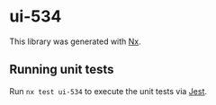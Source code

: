 # ui-534

This library was generated with [Nx](https://nx.dev).

## Running unit tests

Run `nx test ui-534` to execute the unit tests via [Jest](https://jestjs.io).
